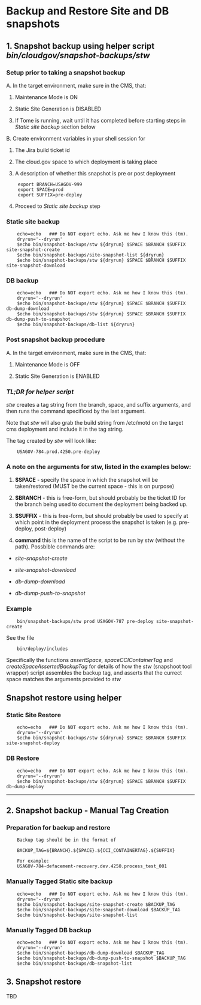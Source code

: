
# Backup and Restore Site and DB snapshots

## 1. Snapshot backup using helper script *bin/cloudgov/snapshot-backups/stw*

### Setup prior to taking a snapshot backup

A. In the target environment, make sure in the CMS, that:

1. Maintenance Mode is ON

1. Static Site Generation is DISABLED

1. If Tome is running, wait until it has completed before starting steps in *Static site backup* section below

B. Create environment variables in your shell session for

1. The Jira build ticket id

1. The cloud.gov space to which deployment is taking place

1. A description of whether this snapshot is pre or post deployment

        export BRANCH=USAGOV-999
        export SPACE=prod
        export SUFFIX=pre-deploy

1. Proceed to *Static site backup* step

### Static site backup

        echo=echo   ### Do NOT export echo. Ask me how I know this (tm).
        dryrun='--dryrun'
        $echo bin/snapshot-backups/stw ${dryrun} $SPACE $BRANCH $SUFFIX site-snapshot-create
        $echo bin/snapshot-backups/site-snapshot-list ${dryrun}
        $echo bin/snapshot-backups/stw ${dryrun} $SPACE $BRANCH $SUFFIX site-snapshot-download

### DB backup

        echo=echo   ### Do NOT export echo. Ask me how I know this (tm).
        dryrun='--dryrun'
        $echo bin/snapshot-backups/stw ${dryrun} $SPACE $BRANCH $SUFFIX db-dump-download
        $echo bin/snapshot-backups/stw ${dryrun} $SPACE $BRANCH $SUFFIX db-dump-push-to-snapshot
        $echo bin/snapshot-backups/db-list ${dryrun}

### Post snapshot backup procedure

A. In the target environment, make sure in the CMS, that:

1. Maintenance Mode is OFF

2. Static Site Generation is ENABLED

### ***TL;DR for helper script***

*stw* creates a tag string from the branch, space, and suffix arguments, and then runs the command specificed by the last argument.

Note that *stw* will also grab the build string from /etc/motd on the target cms deployment and include it in the tag string.

The tag created by *stw* will look like:

        USAGOV-784.prod.4250.pre-deploy

### A note on the arguments for stw, listed in the examples below:

1. **$SPACE** - specify the space in which the snapshot will be taken/restored (MUST be the current space - this is on purpose)

1. **$BRANCH** - this is free-form, but should probably be the ticket ID for the branch being used to document the deployment being backed up.

1. **$SUFFIX** - this is free-form, but should probably be used to specify at which point in the deployment process the snapshot is taken (e.g. pre-deploy, post-deploy)

1. **command** this is the name of the script to be run by stw (without the path).  Possbible commands are:

* *site-snapshot-create*

* *site-snapshot-download*

* *db-dump-download*

* *db-dump-push-to-snapshot*

### Example

        bin/snapshot-backups/stw prod USAGOV-787 pre-deploy site-snapshot-create

See the file

        bin/deploy/includes

Specifically the functions *assertSpace,  spaceCCIContainerTag* and *createSpaceAssertedBackupTag* for details of how the *stw* (snapshoot tool wrapper) script assembles the backup tag, and asserts that the currect space matches the arguments provided to *stw*

## Snapshot restore using helper

### Static Site Restore

        echo=echo   ### Do NOT export echo. Ask me how I know this (tm).
        dryrun='--dryrun'
        $echo bin/snapshot-backups/stw ${dryrun} $SPACE $BRANCH $SUFFIX site-snapshot-deploy

### DB Restore

        echo=echo   ### Do NOT export echo. Ask me how I know this (tm).
        dryrun='--dryrun'
        $echo bin/snapshot-backups/stw ${dryrun} $SPACE $BRANCH $SUFFIX db-dump-deploy
___

## 2. Snapshot backup - Manual Tag Creation

### Preparation for backup and restore

        Backup tag should be in the format of

        BACKUP_TAG=${BRANCH}.${SPACE}.${CCI_CONTAINERTAG}.${SUFFIX}

        For example:
        USAGOV-784-defacement-recovery.dev.4250.process_test_001

### Manually Tagged Static site backup

        echo=echo   ### Do NOT export echo. Ask me how I know this (tm).
        dryrun='--dryrun'
        $echo bin/snapshot-backups/site-snapshot-create $BACKUP_TAG
        $echo bin/snapshot-backups/site-snapshot-download $BACKUP_TAG
        $echo bin/snapshot-backups/site-snapshot-list

### Manually Tagged DB backup

        echo=echo   ### Do NOT export echo. Ask me how I know this (tm).
        dryrun='--dryrun'
        $echo bin/snapshot-backups/db-dump-download $BACKUP_TAG
        $echo bin/snapshot-backups/db-dump-push-to-snapshot $BACKUP_TAG
        $echo bin/snapshot-backups/db-snapshot-list

## 3. Snapshot restore

TBD
